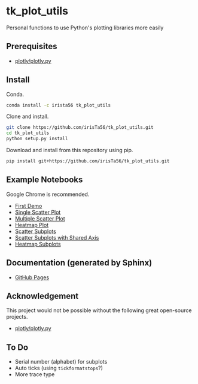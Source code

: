 # tk_plot_utils

Personal functions to use Python's plotting libraries more easily

## Prerequisites

* [plotly/plotly.py](https://github.com/plotly/plotly.py)

## Install

Conda.

```bash
conda install -c irista56 tk_plot_utils
```

Clone and install.

```bash
git clone https://github.com/irisTa56/tk_plot_utils.git
cd tk_plot_utils
python setup.py install
```

Download and install from this repository using pip.

```bash
pip install git+https://github.com/irisTa56/tk_plot_utils.git
```

## Example Notebooks

Google Chrome is recommended.

* [First Demo](https://nbviewer.jupyter.org/github/irisTa56/tk_plot_utils/blob/master/examples/first_demo.ipynb)
* [Single Scatter Plot](https://nbviewer.jupyter.org/github/irisTa56/tk_plot_utils/blob/master/examples/single_scatter_plot.ipynb)
* [Multiple Scatter Plot](https://nbviewer.jupyter.org/github/irisTa56/tk_plot_utils/blob/master/examples/multiple_scatter_plot.ipynb)
* [Heatmap Plot](https://nbviewer.jupyter.org/github/irisTa56/tk_plot_utils/blob/master/examples/heatmap_plot.ipynb)
* [Scatter Subplots](https://nbviewer.jupyter.org/github/irisTa56/tk_plot_utils/blob/master/examples/subplots_scatter.ipynb)
* [Scatter Subplots with Shared Axis](https://nbviewer.jupyter.org/github/irisTa56/tk_plot_utils/blob/master/examples/shared_axis_subplots_scatter.ipynb)
* [Heatmap Subplots](https://nbviewer.jupyter.org/github/irisTa56/tk_plot_utils/blob/master/examples/subplots_heatmap.ipynb)

## Documentation (generated by Sphinx)

* [GitHub Pages](https://irista56.github.io/tk_plot_utils/)

## Acknowledgement

This project would not be possible without the following great open-source projects.

* [plotly/plotly.py](https://github.com/plotly/plotly.py)

## To Do

* Serial number (alphabet) for subplots
* Auto ticks (using `tickformatstops`?)
* More trace type
